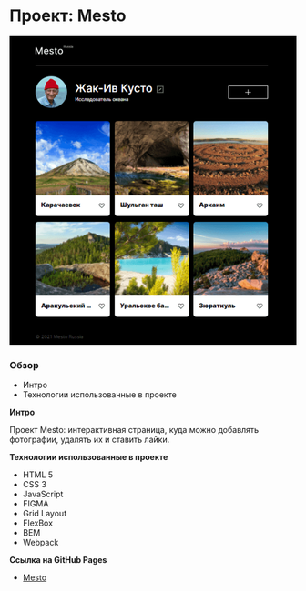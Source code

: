 # Проект: Mesto

![image](readme_preview.png)

### Обзор
* Интро
* Технологии использованные в проекте

**Интро**

Проект Mesto: интерактивная страница, куда можно добавлять фотографии, удалять их и ставить лайки.

**Технологии использованные в проекте**
* HTML 5
* CSS 3
* JavaScript
* FIGMA
* Grid Layout
* FlexBox
* BEM
* Webpack

**Ссылка на GitHub Pages**

* [Mesto](https://eldrabdr.github.io/mesto/)

